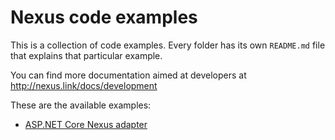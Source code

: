 # Nexus code examples

This is a collection of code examples. Every folder has its own `README.md` file that explains that particular example.

You can find more documentation aimed at developers at http://nexus.link/docs/development

These are the available examples:
* [ASP.NET Core Nexus adapter](NetCoreAdapter)
